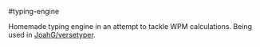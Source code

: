 #typing-engine

Homemade typing engine in an attempt to tackle WPM calculations. Being used in [JoahG/versetyper](https://github.com/JoahG/versetyper).